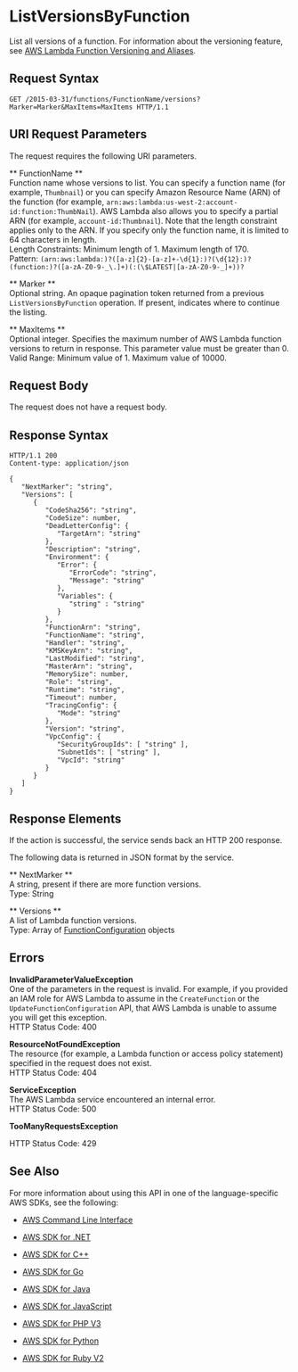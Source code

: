 # ListVersionsByFunction<a name="API_ListVersionsByFunction"></a>

List all versions of a function\. For information about the versioning feature, see [AWS Lambda Function Versioning and Aliases](http://docs.aws.amazon.com/lambda/latest/dg/versioning-aliases.html)\. 

## Request Syntax<a name="API_ListVersionsByFunction_RequestSyntax"></a>

```
GET /2015-03-31/functions/FunctionName/versions?Marker=Marker&MaxItems=MaxItems HTTP/1.1
```

## URI Request Parameters<a name="API_ListVersionsByFunction_RequestParameters"></a>

The request requires the following URI parameters\.

 ** FunctionName **   
Function name whose versions to list\. You can specify a function name \(for example, `Thumbnail`\) or you can specify Amazon Resource Name \(ARN\) of the function \(for example, `arn:aws:lambda:us-west-2:account-id:function:ThumbNail`\)\. AWS Lambda also allows you to specify a partial ARN \(for example, `account-id:Thumbnail`\)\. Note that the length constraint applies only to the ARN\. If you specify only the function name, it is limited to 64 characters in length\.   
Length Constraints: Minimum length of 1\. Maximum length of 170\.  
Pattern: `(arn:aws:lambda:)?([a-z]{2}-[a-z]+-\d{1}:)?(\d{12}:)?(function:)?([a-zA-Z0-9-_\.]+)(:(\$LATEST|[a-zA-Z0-9-_]+))?` 

 ** Marker **   
 Optional string\. An opaque pagination token returned from a previous `ListVersionsByFunction` operation\. If present, indicates where to continue the listing\. 

 ** MaxItems **   
Optional integer\. Specifies the maximum number of AWS Lambda function versions to return in response\. This parameter value must be greater than 0\.  
Valid Range: Minimum value of 1\. Maximum value of 10000\.

## Request Body<a name="API_ListVersionsByFunction_RequestBody"></a>

The request does not have a request body\.

## Response Syntax<a name="API_ListVersionsByFunction_ResponseSyntax"></a>

```
HTTP/1.1 200
Content-type: application/json

{
   "NextMarker": "string",
   "Versions": [ 
      { 
         "CodeSha256": "string",
         "CodeSize": number,
         "DeadLetterConfig": { 
            "TargetArn": "string"
         },
         "Description": "string",
         "Environment": { 
            "Error": { 
               "ErrorCode": "string",
               "Message": "string"
            },
            "Variables": { 
               "string" : "string" 
            }
         },
         "FunctionArn": "string",
         "FunctionName": "string",
         "Handler": "string",
         "KMSKeyArn": "string",
         "LastModified": "string",
         "MasterArn": "string",
         "MemorySize": number,
         "Role": "string",
         "Runtime": "string",
         "Timeout": number,
         "TracingConfig": { 
            "Mode": "string"
         },
         "Version": "string",
         "VpcConfig": { 
            "SecurityGroupIds": [ "string" ],
            "SubnetIds": [ "string" ],
            "VpcId": "string"
         }
      }
   ]
}
```

## Response Elements<a name="API_ListVersionsByFunction_ResponseElements"></a>

If the action is successful, the service sends back an HTTP 200 response\.

The following data is returned in JSON format by the service\.

 ** NextMarker **   
A string, present if there are more function versions\.  
Type: String

 ** Versions **   
A list of Lambda function versions\.  
Type: Array of [FunctionConfiguration](API_FunctionConfiguration.md) objects

## Errors<a name="API_ListVersionsByFunction_Errors"></a>

 **InvalidParameterValueException**   
One of the parameters in the request is invalid\. For example, if you provided an IAM role for AWS Lambda to assume in the `CreateFunction` or the `UpdateFunctionConfiguration` API, that AWS Lambda is unable to assume you will get this exception\.  
HTTP Status Code: 400

 **ResourceNotFoundException**   
The resource \(for example, a Lambda function or access policy statement\) specified in the request does not exist\.  
HTTP Status Code: 404

 **ServiceException**   
The AWS Lambda service encountered an internal error\.  
HTTP Status Code: 500

 **TooManyRequestsException**   
   
HTTP Status Code: 429

## See Also<a name="API_ListVersionsByFunction_SeeAlso"></a>

For more information about using this API in one of the language\-specific AWS SDKs, see the following:

+  [AWS Command Line Interface](http://docs.aws.amazon.com/goto/aws-cli/lambda-2015-03-31/ListVersionsByFunction) 

+  [AWS SDK for \.NET](http://docs.aws.amazon.com/goto/DotNetSDKV3/lambda-2015-03-31/ListVersionsByFunction) 

+  [AWS SDK for C\+\+](http://docs.aws.amazon.com/goto/SdkForCpp/lambda-2015-03-31/ListVersionsByFunction) 

+  [AWS SDK for Go](http://docs.aws.amazon.com/goto/SdkForGoV1/lambda-2015-03-31/ListVersionsByFunction) 

+  [AWS SDK for Java](http://docs.aws.amazon.com/goto/SdkForJava/lambda-2015-03-31/ListVersionsByFunction) 

+  [AWS SDK for JavaScript](http://docs.aws.amazon.com/goto/AWSJavaScriptSDK/lambda-2015-03-31/ListVersionsByFunction) 

+  [AWS SDK for PHP V3](http://docs.aws.amazon.com/goto/SdkForPHPV3/lambda-2015-03-31/ListVersionsByFunction) 

+  [AWS SDK for Python](http://docs.aws.amazon.com/goto/boto3/lambda-2015-03-31/ListVersionsByFunction) 

+  [AWS SDK for Ruby V2](http://docs.aws.amazon.com/goto/SdkForRubyV2/lambda-2015-03-31/ListVersionsByFunction) 